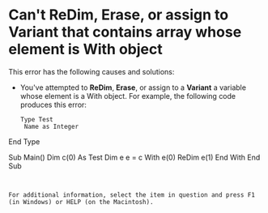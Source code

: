 
# Can't ReDim, Erase, or assign to Variant that contains array whose element is With object

This error has the following causes and solutions:



- You've attempted to  **ReDim**,  **Erase**, or assign to a  **Variant** a variable whose element is a With object. For example, the following code produces this error:
    
  ```
  Type Test
   Name as Integer
End Type

Sub Main()
   Dim c(0) As Test
   Dim e e = c
   With e(0)
      ReDim e(1)
   End With
End Sub
  ```


For additional information, select the item in question and press F1 (in Windows) or HELP (on the Macintosh).
